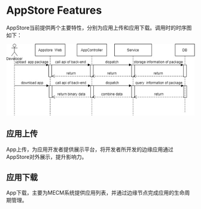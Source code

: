 AppStore Features
======================
AppStore当前提供两个主要特性，分别为应用上传和应用下载。调用时的时序图如下：

![](/uploads/images/2020/0910/155612_fa4e8566_7786397.jpeg "appstore.jpg")

## 应用上传
App上传，为应用开发者提供展示平台，将开发者所开发的边缘应用通过AppStore对外展示，提升影响力。

## 应用下载
App下载，主要为MECM系统提供应用列表，并通过边缘节点完成应用的生命周期管理。


[1]: https://gitee.com/edgegallery/appstore-be "appstore-be"
[2]: https://gitee.com/edgegallery/appstore-fe "appstore-fe"